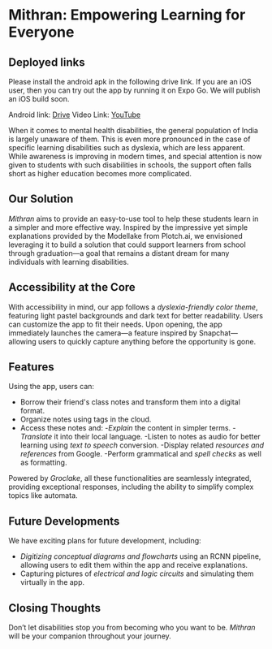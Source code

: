 # Mithran: Empowering Learning for Everyone

## Deployed links

Please install the android apk in the following drive link. If you are an iOS user, then you can try out the app by running it on Expo Go. We will publish an iOS build soon.

Android link: [Drive](https://drive.google.com/drive/u/0/folders/1mDsBy9HYyWpa-HTUK4Euj5UHo2vSKCII)
Video Link: [YouTube](https://youtu.be/ziJIEGtWOXQ)


When it comes to mental health disabilities, the general population of India is largely unaware of them. This is even more pronounced in the case of specific learning disabilities such as dyslexia, which are less apparent. While awareness is improving in modern times, and special attention is now given to students with such disabilities in schools, the support often falls short as higher education becomes more complicated.

## Our Solution

*Mithran* aims to provide an easy-to-use tool to help these students learn in a simpler and more effective way. Inspired by the impressive yet simple explanations provided by the Modellake from Plotch.ai, we envisioned leveraging it to build a solution that could support learners from school through graduation—a goal that remains a distant dream for many individuals with learning disabilities.

## Accessibility at the Core

With accessibility in mind, our app follows a *dyslexia-friendly color theme*, featuring light pastel backgrounds and dark text for better readability. Users can customize the app to fit their needs. Upon opening, the app immediately launches the camera—a feature inspired by Snapchat—allowing users to quickly capture anything before the opportunity is gone.

## Features

Using the app, users can:
- Borrow their friend's class notes and transform them into a digital format.
- Organize notes using tags in the cloud.
- Access these notes and:
  -*Explain* the content in simpler terms.
  -*Translate* it into their local language.
  -Listen to notes as audio for better learning using *text to speech* conversion.
  -Display related *resources and references* from Google.
  -Perform grammatical and *spell checks* as well as formatting.

Powered by *Groclake*, all these functionalities are seamlessly integrated, providing exceptional responses, including the ability to simplify complex topics like automata.

## Future Developments

We have exciting plans for future development, including:
- *Digitizing conceptual diagrams and flowcharts* using an RCNN pipeline, allowing users to edit them within the app and receive explanations.
- Capturing pictures of *electrical and logic circuits* and simulating them virtually in the app.

## Closing Thoughts

Don’t let disabilities stop you from becoming who you want to be. *Mithran* will be your companion throughout your journey.
